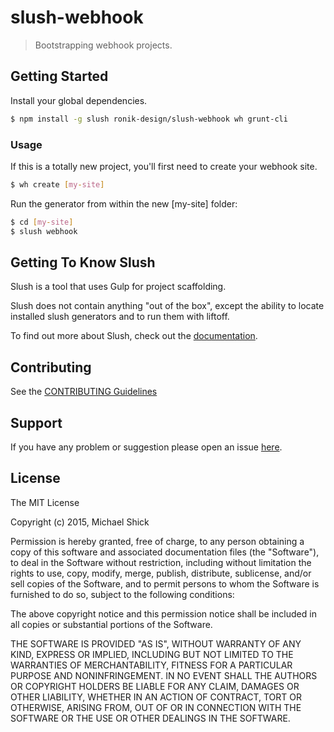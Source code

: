 # slush-webhook

> Bootstrapping webhook projects.


## Getting Started

Install your global dependencies.

```bash
$ npm install -g slush ronik-design/slush-webhook wh grunt-cli
```

### Usage

If this is a totally new project, you'll first need to create your webhook site.

```bash
$ wh create [my-site]
```

Run the generator from within the new [my-site] folder:

```bash
$ cd [my-site]
$ slush webhook
```

## Getting To Know Slush

Slush is a tool that uses Gulp for project scaffolding.

Slush does not contain anything "out of the box", except the ability to locate installed slush generators and to run them with liftoff.

To find out more about Slush, check out the [documentation](https://github.com/klei/slush).

## Contributing

See the [CONTRIBUTING Guidelines](https://github.com/ronik-design/slush-webhook/blob/master/CONTRIBUTING.md)

## Support
If you have any problem or suggestion please open an issue [here](https://github.com/ronik-design/slush-webhook/issues).

## License

The MIT License

Copyright (c) 2015, Michael Shick

Permission is hereby granted, free of charge, to any person
obtaining a copy of this software and associated documentation
files (the "Software"), to deal in the Software without
restriction, including without limitation the rights to use,
copy, modify, merge, publish, distribute, sublicense, and/or sell
copies of the Software, and to permit persons to whom the
Software is furnished to do so, subject to the following
conditions:

The above copyright notice and this permission notice shall be
included in all copies or substantial portions of the Software.

THE SOFTWARE IS PROVIDED "AS IS", WITHOUT WARRANTY OF ANY KIND,
EXPRESS OR IMPLIED, INCLUDING BUT NOT LIMITED TO THE WARRANTIES
OF MERCHANTABILITY, FITNESS FOR A PARTICULAR PURPOSE AND
NONINFRINGEMENT. IN NO EVENT SHALL THE AUTHORS OR COPYRIGHT
HOLDERS BE LIABLE FOR ANY CLAIM, DAMAGES OR OTHER LIABILITY,
WHETHER IN AN ACTION OF CONTRACT, TORT OR OTHERWISE, ARISING
FROM, OUT OF OR IN CONNECTION WITH THE SOFTWARE OR THE USE OR
OTHER DEALINGS IN THE SOFTWARE.

